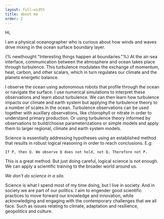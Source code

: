 ```yaml
---
layout: full-width
title: about me
order: 2
---
```


Hi,   

I am a physical oceanographer who is curious about how winds and waves drive mixing in the ocean surface boundary layer.   

{% newthought "Interesting things happen at boundaries."%} At the air-sea interface, communication between the atmosphere and ocean takes place through turbulence. This turbulence modulates the exchange of momentum, heat, carbon, and other scalars, which in turn regulates our climate and the planets energetic balance.   

I observe the ocean using autonomous robots that profile through the ocean or navigate the surface. I use numerical simulations to interpret these observations and learn about turbulence. We can then learn how turbulence impacts our climate and earth system but applying the turbulence theory to a number of scales in the ocean. Turbulence observations can be used together with auxillary observations, like chlorophyll or nitrate in order to understand primary production. Or using turbulence theory informed by observations to build/choose parameterizations or simple models and apply them to larger regional, climate and earth system models. 

Science is essentially addressing hypotheses using an established method that results in robust logical reasoning in order to reach conclusions. E.g:  

`If P, then Q. We observe Q does not hold, not Q. Therefore not P.`       

This is a great method. But just doing careful, logical science is not enough. We can apply a scientific training to the broader world around us.  

*We don't do science in a silo.* 

Science is what I spend most of my time doing, but I live in society. And in society we are part of our politics. I aim to engender good scientific practices to move forward our knowledge and innovation, while acknowledging and engaging with the contemporary challenges that we all face. Such as issues relating to climate, adaptation and resilience, geopolitics and culture.     







